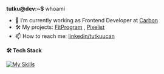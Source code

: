 **tutku@dev:~$** whoami
- 🔭 I’m currently working as Frontend Developer at [Carbon](https://www.carboninteraktif.com)
- 🛠️ My projects: [FitProgram](https://www.github.com/tutkuofnight/fitprogram) , [Pixelist](https://www.github.com/tutkuofnight/pixelist)
- 📫 How to reach me: [linkedin/tutkuucan](https://www.linkedin.com/in/tutkuucan/)

**🛠 Tech Stack**

[![My Skills](https://skillicons.dev/icons?i=go,js,html,css,sass,react,vue,nodejs,express,nuxtjs,mongodb,pug)](https://skillicons.dev)
